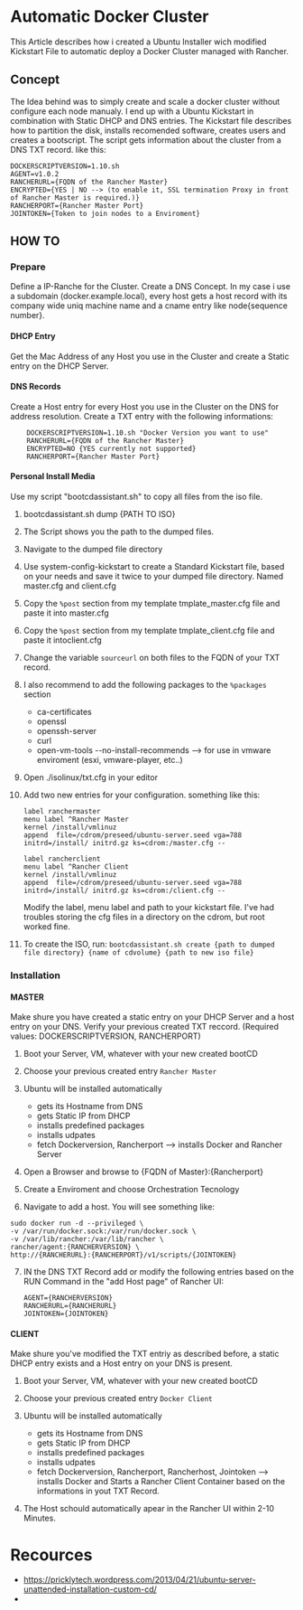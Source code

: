 # Automatic Docker Cluster
This Article describes how i created a Ubuntu Installer wich modified Kickstart File to automatic deploy a Docker Cluster managed with Rancher.

## Concept
The Idea behind was to simply create and scale a docker cluster without configure each node manualy.
I end up with a Ubuntu Kickstart in combination with Static DHCP and DNS entries.
The Kickstart file describes how to partition the disk, installs recomended software, creates users and creates a bootscript. The script gets information about the cluster from a DNS TXT record. like this:

```
DOCKERSCRIPTVERSION=1.10.sh
AGENT=v1.0.2
RANCHERURL={FQDN of the Rancher Master}
ENCRYPTED={YES | NO --> (to enable it, SSL termination Proxy in front of Rancher Master is required.)}
RANCHERPORT={Rancher Master Port}
JOINTOKEN={Token to join nodes to a Enviroment}
```
## HOW TO
### Prepare
Define a IP-Ranche for the Cluster.
Create a DNS Concept.
In my case i use a subdomain (docker.example.local), every host gets a host record with its company wide uniq machine name and a cname entry like node{sequence number}.
#### DHCP Entry
Get the Mac Address of any Host you use in the Cluster and create a Static entry on the DHCP Server.
#### DNS Records
Create a Host entry for every Host you use in the Cluster on the DNS for address resolution.
Create a TXT entry with the following informations:

		DOCKERSCRIPTVERSION=1.10.sh "Docker Version you want to use"
		RANCHERURL={FQDN of the Rancher Master}
		ENCRYPTED=NO {YES currently not supported}
		RANCHERPORT={Rancher Master Port}
#### Personal Install Media

Use my script "bootcdassistant.sh" to copy all files from the iso file.

1. bootcdassistant.sh dump {PATH TO ISO}
2. The Script shows you the path to the dumped files.
3. Navigate to the dumped file directory
4. Use system-config-kickstart to create a Standard Kickstart file, based on your needs and save it twice to your dumped file directory. Named master.cfg and client.cfg
5. Copy the `%post` section from my template tmplate_master.cfg file and paste it into master.cfg
6. Copy the `%post` section from my template tmplate_client.cfg file and paste it intoclient.cfg
7. Change the variable `sourceurl` on both files to the FQDN of your TXT record.
8. I also recommend to add the following packages to the `%packages` section
	 - ca-certificates
	 - openssl
	 - openssh-server
	 - curl
	 - open-vm-tools --no-install-recommends --> for use in vmware enviroment (esxi, vmware-player, etc..)
9. Open ./isolinux/txt.cfg in your editor
10. Add two new entries for your configuration. something like this:

	``` 
	label ranchermaster
  	menu label ^Rancher Master
  	kernel /install/vmlinuz
  	append  file=/cdrom/preseed/ubuntu-server.seed vga=788 initrd=/install/	initrd.gz ks=cdrom:/master.cfg -- 
  	
  	label rancherclient
  	menu label ^Rancher Client
  	kernel /install/vmlinuz
  	append  file=/cdrom/preseed/ubuntu-server.seed vga=788 initrd=/install/	initrd.gz ks=cdrom:/client.cfg -- 
  	
	```
 	Modify the label, menu label and path to your kickstart file. I've had 	troubles storing the cfg files in a directory on the cdrom, but root worked 	fine.

12. To create the ISO, run: `bootcdassistant.sh create {path to dumped file directory} {name of cdvolume} {path to new iso file}`
	
### Installation
#### MASTER
Make shure you have created a static entry on your DHCP Server and a host entry on your DNS. Verify your previous created TXT reccord. (Required values: DOCKERSCRIPTVERSION, RANCHERPORT)

1. Boot your Server, VM, whatever with your new created bootCD
2. Choose your previous created entry `Rancher Master`
3. Ubuntu will be installed automatically

	- gets its Hostname from DNS
 	- gets Static IP from DHCP
 	- installs predefined packages
 	- installs udpates
 	- fetch Dockerversion, Rancherport --> installs Docker and Rancher Server

4. Open a Browser and browse to {FQDN of Master}:{Rancherport}
5. Create a Enviroment and choose Orchestration Tecnology
6. Navigate to add a host. You will see something like:
 
 ```
 sudo docker run -d --privileged \
 -v /var/run/docker.sock:/var/run/docker.sock \
 -v /var/lib/rancher:/var/lib/rancher \
 rancher/agent:{RANCHERVERSION} \
 http://{RANCHERURL}:{RANCHERPORT}/v1/scripts/{JOINTOKEN}
 ```
7. IN the DNS TXT Record add or modify the following entries based on the RUN Command in the "add Host page" of Rancher UI: 

	```
	AGENT={RANCHERVERSION}
	RANCHERURL={RANCHERURL}
	JOINTOKEN={JOINTOKEN}
	```
	
#### CLIENT
Make shure you've modified the TXT entriy as described before, a static DHCP entry exists and a Host entry on your DNS is present.

1. Boot your Server, VM, whatever with your new created bootCD
2. Choose your previous created entry `Docker Client`
3. Ubuntu will be installed automatically

	- gets its Hostname from DNS
 	- gets Static IP from DHCP
 	- installs predefined packages
 	- installs udpates
 	- fetch Dockerversion, Rancherport, Rancherhost, Jointoken --> installs Docker and Starts a Rancher Client Container based on the informations in yout TXT Record.
4. The Host schould automatically apear in the Rancher UI within 2-10 Minutes.
 
 
 

 
 	




# Recources
 - https://pricklytech.wordpress.com/2013/04/21/ubuntu-server-unattended-installation-custom-cd/
 - 



	






